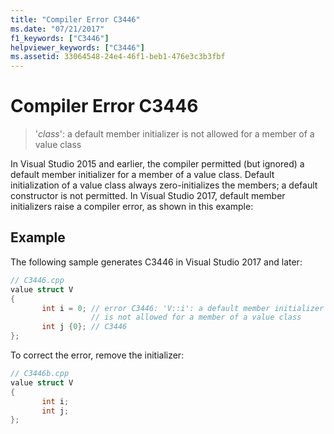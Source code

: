 ```yaml
---
title: "Compiler Error C3446"
ms.date: "07/21/2017"
f1_keywords: ["C3446"]
helpviewer_keywords: ["C3446"]
ms.assetid: 33064548-24e4-46f1-beb1-476e3c3b3fbf
---
```

# Compiler Error C3446

>'*class*': a default member initializer is not allowed for a member of a value class

In Visual Studio 2015 and earlier, the compiler permitted (but ignored) a default member initializer for a member of a value class. Default initialization of a value class always zero-initializes the members; a default constructor is not permitted. In Visual Studio 2017, default member initializers raise a compiler error, as shown in this example:

## Example

The following sample generates C3446 in Visual Studio 2017 and later:

```cpp
// C3446.cpp
value struct V
{
       int i = 0; // error C3446: 'V::i': a default member initializer
                  // is not allowed for a member of a value class
       int j {0}; // C3446
};
```

To correct the error, remove the initializer:

```cpp
// C3446b.cpp
value struct V
{
       int i;
       int j;
};
```

